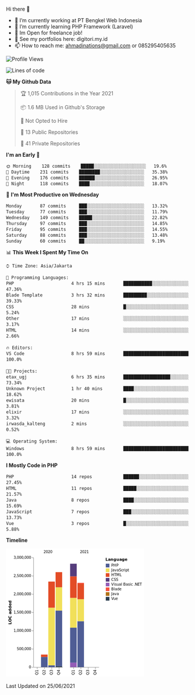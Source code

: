 Hi there 👋

- 🔭 I’m currently working at PT Bengkel Web Indonesia
- 🌱 I’m currently learning PHP Framework (Laravel)
- 📂 Im Open for freelance job!
- 🧷 See my portfolios here: digitori.my.id
- 📫 How to reach me: ahmadinations@gmail.com or 085295405635


<!--START_SECTION:waka-->
![Profile Views](http://img.shields.io/badge/Profile%20Views-43-blue)

![Lines of code](https://img.shields.io/badge/From%20Hello%20World%20I%27ve%20Written-10.4%20million%20lines%20of%20code-blue)

**🐱 My Github Data** 

> 🏆 1,015 Contributions in the Year 2021
 > 
> 📦 1.6 MB Used in Github's Storage 
 > 
> 🚫 Not Opted to Hire
 > 
> 📜 13 Public Repositories 
 > 
> 🔑 41 Private Repositories  
 > 
**I'm an Early 🐤** 

```text
🌞 Morning    128 commits    █████░░░░░░░░░░░░░░░░░░░░   19.6% 
🌆 Daytime    231 commits    ████████░░░░░░░░░░░░░░░░░   35.38% 
🌃 Evening    176 commits    ██████░░░░░░░░░░░░░░░░░░░   26.95% 
🌙 Night      118 commits    ████░░░░░░░░░░░░░░░░░░░░░   18.07%

```
📅 **I'm Most Productive on Wednesday** 

```text
Monday       87 commits     ███░░░░░░░░░░░░░░░░░░░░░░   13.32% 
Tuesday      77 commits     ███░░░░░░░░░░░░░░░░░░░░░░   11.79% 
Wednesday    149 commits    █████░░░░░░░░░░░░░░░░░░░░   22.82% 
Thursday     97 commits     ███░░░░░░░░░░░░░░░░░░░░░░   14.85% 
Friday       95 commits     ███░░░░░░░░░░░░░░░░░░░░░░   14.55% 
Saturday     88 commits     ███░░░░░░░░░░░░░░░░░░░░░░   13.48% 
Sunday       60 commits     ██░░░░░░░░░░░░░░░░░░░░░░░   9.19%

```


📊 **This Week I Spent My Time On** 

```text
⌚︎ Time Zone: Asia/Jakarta

💬 Programming Languages: 
PHP                      4 hrs 15 mins       ███████████░░░░░░░░░░░░░░   47.36% 
Blade Template           3 hrs 32 mins       █████████░░░░░░░░░░░░░░░░   39.33% 
CSS                      28 mins             █░░░░░░░░░░░░░░░░░░░░░░░░   5.24% 
Other                    17 mins             ░░░░░░░░░░░░░░░░░░░░░░░░░   3.17% 
HTML                     14 mins             ░░░░░░░░░░░░░░░░░░░░░░░░░   2.66%

🔥 Editors: 
VS Code                  8 hrs 59 mins       █████████████████████████   100.0%

🐱‍💻 Projects: 
etax_ugj                 6 hrs 35 mins       ██████████████████░░░░░░░   73.34% 
Unknown Project          1 hr 40 mins        ████░░░░░░░░░░░░░░░░░░░░░   18.62% 
ewisata                  20 mins             █░░░░░░░░░░░░░░░░░░░░░░░░   3.81% 
elixir                   17 mins             ░░░░░░░░░░░░░░░░░░░░░░░░░   3.32% 
irwasda_kalteng          2 mins              ░░░░░░░░░░░░░░░░░░░░░░░░░   0.52%

💻 Operating System: 
Windows                  8 hrs 59 mins       █████████████████████████   100.0%

```

**I Mostly Code in PHP** 

```text
PHP                      14 repos            ██████░░░░░░░░░░░░░░░░░░░   27.45% 
HTML                     11 repos            █████░░░░░░░░░░░░░░░░░░░░   21.57% 
Java                     8 repos             ████░░░░░░░░░░░░░░░░░░░░░   15.69% 
JavaScript               7 repos             ███░░░░░░░░░░░░░░░░░░░░░░   13.73% 
Vue                      3 repos             █░░░░░░░░░░░░░░░░░░░░░░░░   5.88%

```


**Timeline**

![Chart not found](https://raw.githubusercontent.com/MuhamadAhmadin/MuhamadAhmadin/master/charts/bar_graph.png) 


 Last Updated on 25/06/2021
<!--END_SECTION:waka-->
